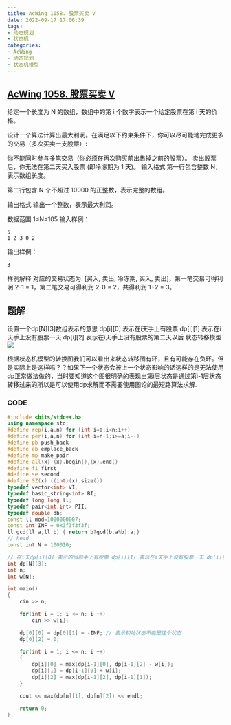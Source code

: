 ```yaml
---
title: AcWing 1058. 股票买卖 V
date: 2022-09-17 17:06:39
tags:
- 动态规划
- 状态机
categories:
- AcWing
- 动态规划
- 状态机模型
---
```


## [AcWing 1058. 股票买卖 V](https://www.acwing.com/problem/content/1060/)
给定一个长度为 N 的数组，数组中的第 i 个数字表示一个给定股票在第 i 天的价格。

设计一个算法计算出最大利润。在满足以下约束条件下，你可以尽可能地完成更多的交易（多次买卖一支股票）:

你不能同时参与多笔交易（你必须在再次购买前出售掉之前的股票）。
卖出股票后，你无法在第二天买入股票 (即冷冻期为 1 天)。
输入格式
第一行包含整数 N，表示数组长度。

第二行包含 N 个不超过 10000 的正整数，表示完整的数组。

输出格式
输出一个整数，表示最大利润。

数据范围
1≤N≤105
输入样例：
```
5
1 2 3 0 2
```
输出样例：
```
3
```
样例解释
对应的交易状态为: [买入, 卖出, 冷冻期, 买入, 卖出]，第一笔交易可得利润 2-1 = 1，第二笔交易可得利润 2-0 = 2，共得利润 1+2 = 3。

## 题解
设置一个dp[N][3]数组表示的意思 
 dp[i][0] 表示在i天手上有股票 dp[i][1] 表示在i天手上没有股票一天 dp[i][2] 表示在i天手上没有股票的第二天以后
状态转移模型
<img src ="/images /懒标记的解释.png">

根据状态机模型的转换图我们可以看出来状态转移图有环，且有可能存在负环。但是实际上是这样吗？？如果下一个状态会被上一个状态影响的话这样的是无法使用dp正常做法做的，当时要知道这个图很明确的表现出第i层状态是通过第i-1层状态转移过来的所以是可以使用dp求解而不需要使用图论的最短路算法求解.

### CODE
```C++
#include <bits/stdc++.h>
using namespace std;
#define rep(i,a,n) for (int i=a;i<n;i++)
#define per(i,a,n) for (int i=n-1;i>=a;i--)
#define pb push_back
#define eb emplace_back
#define mp make_pair
#define all(x) (x).begin(),(x).end()
#define fi first
#define se second
#define SZ(x) ((int)(x).size())
typedef vector<int> VI;
typedef basic_string<int> BI;
typedef long long ll;
typedef pair<int,int> PII;
typedef double db;
const ll mod=1000000007;
const int INF = 0x3f3f3f3f;
ll gcd(ll a,ll b) { return b?gcd(b,a%b):a;}
// head
const int N = 100010;

// 在i天dp[i][0] 表示的当前手上有股票 dp[i][1] 表示在i天手上没有股票一天 dp[i][2] 表示在i天手上没有股票的第二天以后
int dp[N][3]; 
int n;
int w[N];

int main()
{
    cin >> n;

    for(int i = 1; i <= n; i ++)
        cin >> w[i];

    dp[0][0] = dp[0][1] = -INF; // 表示初始状态不能是这个状态
    dp[0][2] = 0;

    for(int i = 1; i <= n; i ++)
    {
        dp[i][0] = max(dp[i-1][0], dp[i-1][2] - w[i]);
        dp[i][1] = dp[i-1][0] + w[i];
        dp[i][2] = max(dp[i-1][2], dp[i-1][1]);
    } 

    cout << max(dp[n][1], dp[n][2]) << endl;

    return 0;
}
```
